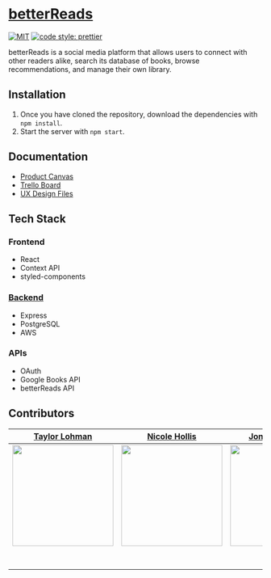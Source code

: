 # [betterReads](https://github.com/Lambda-School-Labs/betterreads-frontend)
[![MIT](https://img.shields.io/packagist/l/doctrine/orm.svg)](./license)
[![code style: prettier](https://img.shields.io/badge/code_style-prettier-ff69b4.svg?style=flat)](https://github.com/prettier/prettier)

betterReads is a social media platform that allows users to connect with other readers alike, search its database of books, browse recommendations, and manage their own library.
## Installation
1. Once you have cloned the repository, download the dependencies with `npm install`.
2. Start the server with `npm start`.
## Documentation
- [Product Canvas](https://www.notion.so/Better-Reads-66b5ba5a4c7e4036ab786e10b8c2de4d)
- [Trello Board](https://trello.com)
- [UX Design Files](https://figma.com)
## Tech Stack
### Frontend
- React
- Context API
- styled-components
### [Backend](https://github.com/Lambda-School-Labs/betterreads-backend)
- Express
- PostgreSQL
- AWS
### APIs
- OAuth
- Google Books API
- betterReads API
## Contributors
|                                     [Taylor Lohman](https://github.com/tclohm)                                      |                                      [Nicole Hollis](http://www.github.com/beautytechy)                                      |                                    [Jonah Aitchison](https://github.com/MarFan)                                     |                                     [Michael Levick](https://github.com/mdlevick)                                      |                                     [Miguel Nicolas](https://github.com/miugel)                                      |                                     [Aasa Christian](https://github.com/AasaChristian)                                      |
| :-----------------------------------------------------------------------------------------------------------------: | :--------------------------------------------------------------------------------------------------------------------------: | :-----------------------------------------------------------------------------------------------------------------: | :--------------------------------------------------------------------------------------------------------------------: | :------------------------------------------------------------------------------------------------------------------: | :-------------------------------------------------------------------------------------------------------------------------: |
| [<img src="https://avatars3.githubusercontent.com/u/2380963?s=460&v=4" width = "200" />](https://github.com/tclohm) | [<img src="https://avatars3.githubusercontent.com/u/33879592?s=460&v=4" width = "200" />](http://www.github.com/beautytechy) | [<img src="https://avatars0.githubusercontent.com/u/1047305?s=460&v=4" width = "200" />](https://github.com/MarFan) | [<img src="https://avatars1.githubusercontent.com/u/49565144?s=460&v=4" width = "200" />](https://github.com/mdlevick) | [<img src="https://avatars0.githubusercontent.com/u/32444146?s=460&v=4" width = "200" />](https://github.com/miugel) | [<img src="https://avatars3.githubusercontent.com/u/54903068?s=460&v=4" width = "200" />](https://github.com/AasaChristian) |
|                 [<img src="https://github.com/favicon.ico" width="15"> ](https://github.com/tclohm)                 |                 [<img src="https://github.com/favicon.ico" width="15"> ](http://www.github.com/beautytechy)                  |                 [<img src="https://github.com/favicon.ico" width="15"> ](https://github.com/MarFan)                 |                 [<img src="https://github.com/favicon.ico" width="15"> ](https://github.com/mdlevick)                  |                 [<img src="https://github.com/favicon.ico" width="15"> ](https://github.com/miugel)                  |                 [<img src="https://github.com/favicon.ico" width="15"> ](https://github.com/AasaChristian)                  |
|    [ <img src="https://static.licdn.com/sc/h/al2o9zrvru7aqj8e1x2rzsrca" width="15"> ](https://www.linkedin.com/)    |        [ <img src="https://static.licdn.com/sc/h/al2o9zrvru7aqj8e1x2rzsrca" width="15"> ](https://www.linkedin.com/in/beautytechy/)         |    [ <img src="https://static.licdn.com/sc/h/al2o9zrvru7aqj8e1x2rzsrca" width="15"> ](https://www.linkedin.com/in/jonah-aitchison/)    |     [ <img src="https://static.licdn.com/sc/h/al2o9zrvru7aqj8e1x2rzsrca" width="15"> ](https://www.linkedin.com/in/michael-david-levick-jr-81b4a0115/)      |    [ <img src="https://static.licdn.com/sc/h/al2o9zrvru7aqj8e1x2rzsrca" width="15"> ](https://www.linkedin.com/)     |        [ <img src="https://static.licdn.com/sc/h/al2o9zrvru7aqj8e1x2rzsrca" width="15"> ](https://www.linkedin.com/)        |
